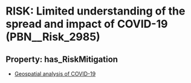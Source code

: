 # RISK: __Limited understanding of the spread and impact of COVID-19__ (PBN__Risk_2985)

## Property: has_RiskMitigation

* [Geospatial analysis of COVID-19](PBN__Mitigation_1237)

